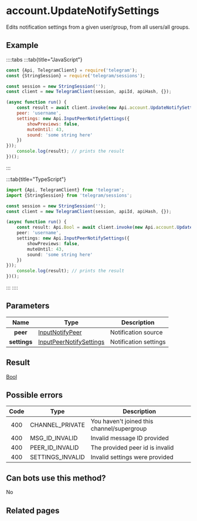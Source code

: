 # account.UpdateNotifySettings

Edits notification settings from a given user/group, from all users/all groups.



## Example

::::tabs
:::tab{title="JavaScript"}
```js
const {Api, TelegramClient} = require('telegram');
const {StringSession} = require('telegram/sessions');

const session = new StringSession('');
const client = new TelegramClient(session, apiId, apiHash, {});

(async function run() {
    const result = await client.invoke(new Api.account.UpdateNotifySettings({
    peer: 'username',
    settings: new Api.InputPeerNotifySettings({
        showPreviews: false,
        muteUntil: 43,
        sound: 'some string here'
    })
}));
    console.log(result); // prints the result
})();
```
:::

:::tab{title="TypeScript"}
```ts
import {Api, TelegramClient} from 'telegram';
import {StringSession} from 'telegram/sessions';

const session = new StringSession('');
const client = new TelegramClient(session, apiId, apiHash, {});

(async function run() {
    const result: Api.Bool = await client.invoke(new Api.account.UpdateNotifySettings({
    peer: 'username',
    settings: new Api.InputPeerNotifySettings({
        showPreviews: false,
        muteUntil: 43,
        sound: 'some string here'
    })
}));
    console.log(result); // prints the result
})();
```
:::
::::



## Parameters

| Name | Type | Description |
| :--: | ---- | ----------- |
| **peer** | [InputNotifyPeer](https://core.telegram.org/type/InputNotifyPeer) | Notification source 
| **settings** | [InputPeerNotifySettings](https://core.telegram.org/type/InputPeerNotifySettings) | Notification settings 


## Result

[Bool](https://core.telegram.org/type/Bool)



## Possible errors

| Code | Type | Description |
| :--: | ---- | ----------- |
| 400 | CHANNEL\_PRIVATE | You haven't joined this channel/supergroup 
| 400 | MSG\_ID\_INVALID | Invalid message ID provided 
| 400 | PEER\_ID\_INVALID | The provided peer id is invalid 
| 400 | SETTINGS\_INVALID | Invalid settings were provided 


## Can bots use this method?

No

## Related pages


